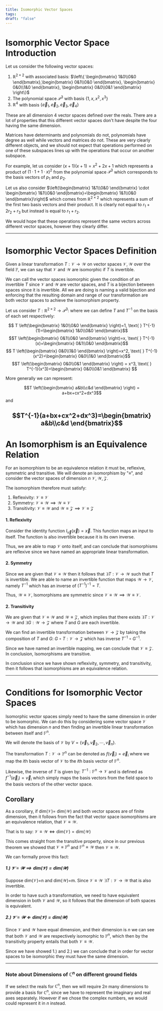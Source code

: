 ```yaml
---
title: Isomorphic Vector Spaces
tags: 
draft: "false"
---
```

# Isomorphic Vector Space Introduction

Let us consider the following vector spaces: 

1. $\mathbb{R}^{2 \times 2}$ with associated basis: $\left\{ \begin{bmatrix} 1&0\\0&0 \end{bmatrix},\begin{bmatrix} 0&1\\0&0 \end{bmatrix}, \begin{bmatrix} 0&0\\1&0 \end{bmatrix}, \begin{bmatrix} 0&0\\0&1 \end{bmatrix} \right\}$
2. The polynomial space $\mathcal{P}^{3}$ with basis $\{1,x,x^2,x^3 \}$
3. $\mathbb{R}^4$ with basis $\{\vec{e}_{1},\vec{e}_{2},\vec{e}_{3},\vec{e}_{4} \}$

These are all dimension 4 vector spaces defined over the reals. There are a lot of properties that this different vector spaces don't have despite the four having the same dimension. 

Matrices have determinants and polynomials do not, polynomials have degree as well while vectors and matrices do not. These are very clearly different objects, and we should not expect that operations performed on one of these subspaces lines up with the operations that occur on another subspace. 

For example, let us consider $(x+1)(x+1)=x^2+2x+1$ which represents a product of $(1\cdot1 + 1 \cdot x)^2$ from the polynomial space $\mathcal{P}^3$ which corresponds to the basis vectors of $p_{1}$ and $p_{2}$.

Let us also consider $\left(\begin{bmatrix} 1&1\\0&0 \end{bmatrix} \cdot \begin{bmatrix} 1&1\\0&0 \end{bmatrix}=\begin{bmatrix} 1&1\\0&0 \end{bmatrix}\right)$ which comes from $\mathbb{R}^{2 \times 2}$ which represents a sum of the first two basis vectors and their product. It is clearly not equal to $r_{1}+2r_{2}+r_{3}$ but instead is equal to $r_{1}+r_{2}$. 

We would hope that these operations represent the same vectors across different vector spaces, however they clearly differ.  

---
# Isomorphic Vector Spaces Definition 

Given a linear transformation $T : \mathcal{V} \rightarrow \mathcal{W}$ on vector spaces $\mathcal{V,W}$ over the field $\mathbb{F}$, we can say that $\mathcal{V}$ and $\mathcal{W}$ are isomorphic if $T$ is invertible. 

We can call the vector spaces isomorphic given the condition of an invertible $T$ since $\mathcal{V}$ and $\mathcal{W}$ are vector spaces, and $T$ is a bijection between spaces since it is invertible. All we are doing is naming a valid bijection and enforcing that the resulting domain and range of our transformation are both vector spaces to achieve the isomorphism property. 

Let us consider $T : \mathbb{R}^{2 \times 2} \rightarrow \mathcal{P}^3:$ where we can define $T$ and $T^{-1}$ on the basis of each set respectively: 

$$ T \left(\begin{bmatrix} 1&0\\0&0 \end{bmatrix} \right)=1, \text{   } T^{-1}(1)=\begin{bmatrix} 1&0\\0&0 \end{bmatrix}$$$$T \left(\begin{bmatrix} 0&1\\0&0 \end{bmatrix} \right)=x, \text{   } T^{-1}(x)=\begin{bmatrix} 0&1\\0&0 \end{bmatrix}$$$$ T \left(\begin{bmatrix} 0&0\\1&0 \end{bmatrix} \right)=x^2, \text{   } T^{-1}(x^2)=\begin{bmatrix} 0&0\\1&0 \end{bmatrix}$$
$$T \left(\begin{bmatrix} 0&0\\0&1 \end{bmatrix} \right) = x^3, \text{   } T^{-1}(x^3)=\begin{bmatrix} 0&0\\0&1 \end{bmatrix} $$

More generally we can represent: 

$$T \left(\begin{bmatrix} a&b\\c&d \end{bmatrix} \right) = a+bx+cx^2+dx^3$$
and 

$$T^{-1}(a+bx+cx^2+dx^3)=\begin{bmatrix} a&b\\c&d \end{bmatrix}$$
---
# An Isomorphism is an Equivalence Relation 

For an isomorphism to be an equivalence relation it must be, reflexive, symmetric and transitive. We will denote an isomorphism by "$\equiv$", and consider the vector spaces of dimension $n$ $\mathcal{V},\mathcal{W},\mathcal{Z}$.

The isomorphism therefore must satisfy: 

1. Reflexivity: $\mathcal{V} \equiv \mathcal{V}$
2. Symmetry: $\mathcal{V}\equiv \mathcal{W} \implies \mathcal{W} \equiv \mathcal{V}$
3. Transitivity: $\mathcal{V}\equiv \mathcal{W} \text{ and }\mathcal{W} \equiv \mathcal{Z} \implies \mathcal{V} \equiv \mathcal{Z}$

#### 1. Reflexivity 
Consider the identity function $I_{\vec{v}}(\vec{x})=\vec{x}$. This function maps an input to itself. The function is also invertible because it is its own inverse. 

Thus, we are able to map $\mathcal{V}$ onto itself, and can conclude that isomorphisms are reflexive since we have named an appropriate linear transformation. 

#### 2. Symmetry 
Since we are given that $\mathcal{V} \equiv \mathcal{W}$ then it follows that $\exists T : \mathcal{V} \rightarrow \mathcal{W}$ such that $T$ is invertible. We are able to name an invertible function that maps $\mathcal{W} \rightarrow \mathcal{V}$, namely $T^{-1}$ which has an inverse of $(T^{-1})^{-1}=T$. 

Thus, $\mathcal{W} \equiv \mathcal{V}$,  Isomorphisms are symmetric since  $\mathcal{V}\equiv \mathcal{W} \implies \mathcal{W} \equiv \mathcal{V}$.

#### 2. Transitivity 
We are given that $\mathcal{V}\equiv \mathcal{W} \text{ and }\mathcal{W} \equiv \mathcal{Z}$, which implies that there exists $\exists T : \mathcal{V} \rightarrow \mathcal{W}$  and $\exists G : \mathcal{W} \rightarrow \mathcal{Z}$  where $T$ and $G$ are each invertible. 

We can find an invertible transformation between $\mathcal{V} \rightarrow \mathcal{Z}$ by taking the composition of $T$ and $G$:
$G \circ T : \mathcal{V} \rightarrow \mathcal{Z}$ which has inverse $T^{-1} \circ G^{-1}$. 

Since we have named an invertible mapping, we can conclude that $\mathcal{V} \equiv \mathcal{Z}$. In conclusion, Isomorphisms are transitive. 

In conclusion since we have shown reflexivity, symmetry, and transitivity, then it follows that isomorphisms are an equivalence relation.

---
# Conditions for Isomorphic Vector Spaces 

Isomorphic vector spaces simply need to have the same dimension in order to be isomorphic. We can do this by considering some vector space $\mathcal{V}$ which has dimension $n$ and then finding an invertible linear transformation between itself and $\mathbb{F}^n$. 

We will denote the basis of $\mathcal{V}$ by $V = \{\vec{v}_{1},\vec{v}_{2}, \cdots, \vec{v}_{n} \}$. 

The transformation $T : \mathcal{V} \rightarrow \mathbb{F}^n$ can be denoted as $f(\vec{v}_{i})=\vec{e}_{i}$ where we map the $i$th basis vector of $\mathcal{V}$ to the $i$th basis vector of $\mathbb{F}^n$. 

Likewise, the inverse of $T$ is given by: $T^{-1} : \mathbb{F}^n \rightarrow \mathcal{V}$ and is defined as $f^{-1}(\vec{e}_{i}) = \vec{v}_{i}$ which simply maps the basis vectors from the field space to the basis vectors of the other vector space. 

## Corollary 
As a corollary, if dim$(\mathcal{V}) =$ dim$(\mathcal{W})$ and both vector spaces are of finite dimension, then it follows from the fact that vector space isomorphisms are an equivalence relation, that $\mathcal{V} \equiv \mathcal{W}$. 

That is to say: $\mathcal{V} \equiv \mathcal{W} \Longleftrightarrow \text{dim}(\mathcal{V})=\text{dim}(\mathcal{W})$

This comes straight from the transitive property, since in our previous theorem we showed that $\mathcal{V} \equiv \mathbb{F}^n$ and $\mathbb{F}^n \equiv \mathcal{W}$ then $\mathcal{V} \equiv \mathcal{W}$.

We can formally  prove this fact: 

##### 1.) $\mathcal{V} \equiv \mathcal{W} \implies \text{dim}(\mathcal{V})=\text{dim}(\mathcal{W})$
Suppose dim($\mathcal{V})$=n and dim($\mathcal{W}$)=m. Since $\mathcal{V} \equiv \mathcal{W}$ $\exists T: \mathcal{V} \rightarrow \mathcal{W}$ that is also invertible. 

In order to have such a transformation, we need to have equivalent dimension in both $\mathcal{V}$ and $\mathcal{W}$, so it follows that the dimension of both spaces is equivalent. 

##### 2.) $\mathcal{V} \equiv \mathcal{W} \Longleftarrow \text{dim}(\mathcal{V})=\text{dim}(\mathcal{W})$
Since $\mathcal{V}$ and $\mathcal{W}$ have equal dimension, and their dimension is $n$ we can see that both $\mathcal{V}$ and $\mathcal{W}$ are respectively isomorphic to $\mathbb{F}^n$, which then by the transitivity property entails that both $\mathcal{V} \equiv \mathcal{W}$. 

Since we have showed 1.) and 2.) we can conclude that in order for vector spaces to be isomorphic they must have the same dimension. 

---
### Note about Dimensions of $\mathbb{C}^n$ on different ground fields 

If we select the reals for $\mathbb{C}^n$, then we will require $2n$ many dimensions to provide a basis for $\mathbb{C}^n$, since we have to represent the imaginary and real axes separately. However if we chose the complex numbers, we would could represent it in $n$ instead.  
